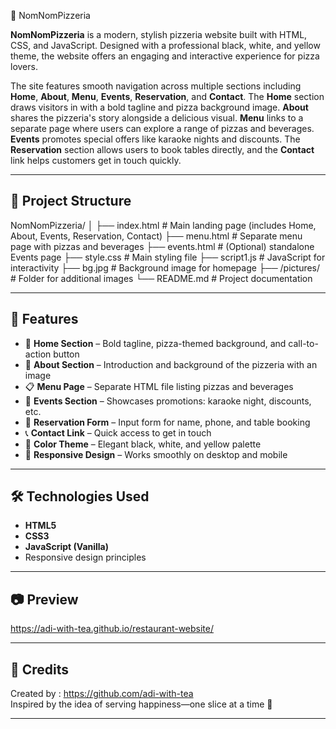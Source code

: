 🍕 NomNomPizzeria

**NomNomPizzeria** is a modern, stylish pizzeria website built with HTML, CSS, and JavaScript. Designed with a professional black, white, and yellow theme, the website offers an engaging and interactive experience for pizza lovers.

The site features smooth navigation across multiple sections including **Home**, **About**, **Menu**, **Events**, **Reservation**, and **Contact**. The **Home** section draws visitors in with a bold tagline and pizza background image. **About** shares the pizzeria's story alongside a delicious visual. **Menu** links to a separate page where users can explore a range of pizzas and beverages. **Events** promotes special offers like karaoke nights and discounts. The **Reservation** section allows users to book tables directly, and the **Contact** link helps customers get in touch quickly.

---

## 📁 Project Structure
NomNomPizzeria/
│
├── index.html # Main landing page (includes Home, About, Events, Reservation, Contact)
├── menu.html # Separate menu page with pizzas and beverages
├── events.html # (Optional) standalone Events page
├── style.css # Main styling file
├── script1.js # JavaScript for interactivity
├── bg.jpg # Background image for homepage
├── /pictures/ # Folder for additional images
└── README.md # Project documentation


---

## 🚀 Features

- 🍕 **Home Section** – Bold tagline, pizza-themed background, and call-to-action button  
- 📖 **About Section** – Introduction and background of the pizzeria with an image  
- 📋 **Menu Page** – Separate HTML file listing pizzas and beverages  
- 🎉 **Events Section** – Showcases promotions: karaoke night, discounts, etc.  
- 📝 **Reservation Form** – Input form for name, phone, and table booking  
- 📞 **Contact Link** – Quick access to get in touch  
- 🎨 **Color Theme** – Elegant black, white, and yellow palette  
- 📱 **Responsive Design** – Works smoothly on desktop and mobile

---

## 🛠 Technologies Used

- **HTML5**
- **CSS3**
- **JavaScript (Vanilla)**
- Responsive design principles

---

## 📷 Preview
https://adi-with-tea.github.io/restaurant-website/

---


## 🙌 Credits

Created by : https://github.com/adi-with-tea  
Inspired by the idea of serving happiness—one slice at a time 🍕

---



